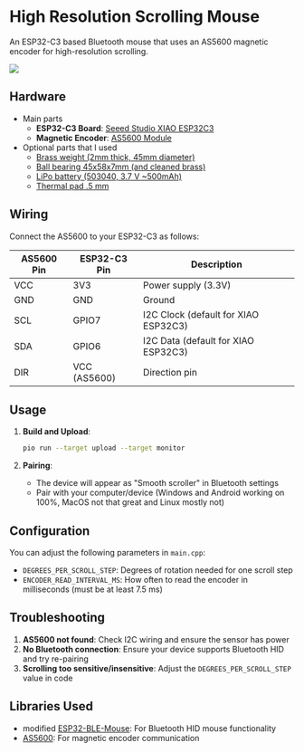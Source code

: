 # High Resolution Scrolling Mouse

An ESP32-C3 based Bluetooth mouse that uses an AS5600 magnetic encoder for high-resolution scrolling.

![](https://github.com/user-attachments/assets/1cda570d-2695-4311-adfa-4bde7830b25f)

## Hardware

- Main parts
   - **ESP32-C3 Board**: [Seeed Studio XIAO ESP32C3](https://www.aliexpress.com/item/1005005382287176.html)
   - **Magnetic Encoder**: [AS5600 Module](https://www.aliexpress.com/item/1005009122468349.html)
- Optional parts that I used
   - [Brass weight (2mm thick, 45mm diameter)](https://www.aliexpress.com/item/1005007804047419.html)
   - [Ball bearing 45x58x7mm (and cleaned brass)](https://www.aliexpress.com/item/1005007420073930.html)
   - [LiPo battery (503040, 3.7 V ~500mAh)](https://www.aliexpress.com/item/1005008218024646.html)
   - [Thermal pad .5 mm](https://www.aliexpress.com/item/32988894487.html)

## Wiring

Connect the AS5600 to your ESP32-C3 as follows:

| AS5600 Pin | ESP32-C3 Pin | Description                          |
| ---------- | ------------ | ------------------------------------ |
| VCC        | 3V3          | Power supply (3.3V)                  |
| GND        | GND          | Ground                               |
| SCL        | GPIO7        | I2C Clock (default for XIAO ESP32C3) |
| SDA        | GPIO6        | I2C Data (default for XIAO ESP32C3)  |
| DIR        | VCC (AS5600) | Direction pin                        |

## Usage

1. **Build and Upload**:

   ```bash
   pio run --target upload --target monitor
   ```

2. **Pairing**:

   - The device will appear as "Smooth scroller" in Bluetooth settings
   - Pair with your computer/device (Windows and Android working on 100%, MacOS not that great and Linux mostly not)

## Configuration

You can adjust the following parameters in `main.cpp`:

- `DEGREES_PER_SCROLL_STEP`: Degrees of rotation needed for one scroll step
- `ENCODER_READ_INTERVAL_MS`: How often to read the encoder in milliseconds (must be at least 7.5 ms)

## Troubleshooting

1. **AS5600 not found**: Check I2C wiring and ensure the sensor has power
2. **No Bluetooth connection**: Ensure your device supports Bluetooth HID and try re-pairing
3. **Scrolling too sensitive/insensitive**: Adjust the `DEGREES_PER_SCROLL_STEP` value in code

## Libraries Used

- modified [ESP32-BLE-Mouse](https://github.com/T-vK/ESP32-BLE-Mouse): For Bluetooth HID mouse functionality
- [AS5600](https://github.com/RobTillaart/AS5600): For magnetic encoder communication
